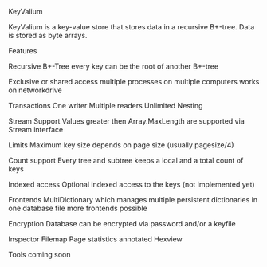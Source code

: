 KeyValium

KeyValium is a key-value store that stores data in a recursive B+-tree. Data is stored as byte arrays.

Features

Recursive B+-Tree 
    every key can be the root of another B+-tree

Exclusive or shared access
    multiple processes on multiple computers
    works on networkdrive 

Transactions
    One writer
    Multiple readers
    Unlimited Nesting

Stream Support
    Values greater then Array.MaxLength are supported via Stream interface
    
Limits
    Maximum key size depends on page size (usually pagesize/4)

Count support
    Every tree and subtree keeps a local and a total count of keys

Indexed access
    Optional indexed access to the keys (not implemented yet)

Frontends
    MultiDictionary which manages multiple persistent dictionaries in one database file
    more frontends possible
    
Encryption
    Database can be encrypted via password and/or a keyfile

Inspector
    Filemap
    Page statistics
    annotated Hexview

Tools
    coming soon
    
